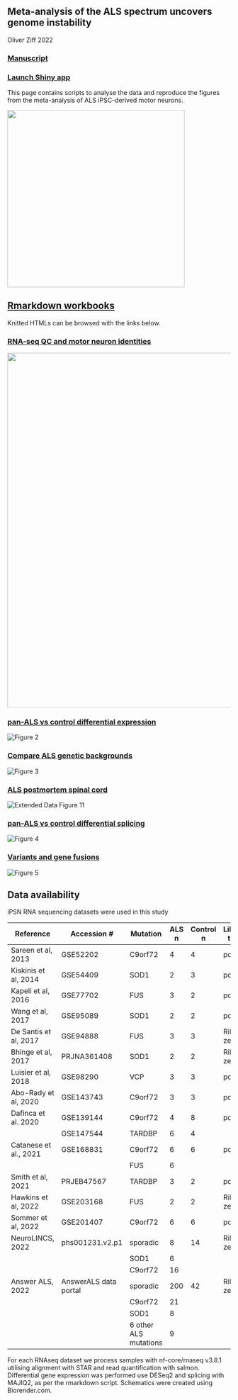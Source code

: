 ## Meta-analysis of the ALS spectrum uncovers genome instability

Oliver Ziff 2022

### [Manuscript](https://www.medrxiv.org/)

### [Launch Shiny app](https://oliverziff.shinyapps.io/ipsn_als_meta/)

This page contains scripts to analyse the data and reproduce the figures from the meta-analysis of ALS iPSC-derived motor neurons.

<img src="https://github.com/ojziff/ipsn_als_meta/blob/main/figures/ipsn_meta_pipeline.png" height="400">

## [Rmarkdown workbooks](https://github.com/ojziff/ipsn_als_meta/blob/main/ipsc_mn_als_meta.Rmd)

Knitted HTMLs can be browsed with the links below.

### [RNA-seq QC and motor neuron identities](https://oliverziff.github.io/ipsn_als_meta/html/ipsn_qc.html) 

<img src="https://github.com/ojziff/ipsn_als_meta/blob/main/figures/ipsn_identities_pca_heatmap.png" height="800">

### [pan-ALS vs control differential expression](https://oliverziff.github.io/ipsn_als_meta/html/ipsn_als_expression.html) 

![Figure 2](https://github.com/ojziff/ipsn_als_meta/blob/main/figure_3.png)

### [Compare ALS genetic backgrounds](https://oliverziff.github.io/ipsn_als_meta/html/ipsn_genetic_backgrounds.html) 

![Figure 3](https://github.com/ojziff/ipsn_als_meta/blob/main/figure_3.png)

### [ALS postmortem spinal cord](https://oliverziff.github.io/ipsn_als_meta/html/postmortem_als.html) 

![Extended Data Figure 11](https://github.com/ojziff/ipsn_als_meta/blob/main/postmortem_als.png)

### [pan-ALS vs control differential splicing](https://oliverziff.github.io/ipsn_als_meta/html/ipsn_als_splicing.html)

![Figure 4](https://github.com/ojziff/ipsn_als_meta/blob/main/figure_4.png)

### [Variants and gene fusions]()

![Figure 5](https://github.com/ojziff/ipsn_als_meta/blob/main/figure_5.png)

## Data availability

iPSN RNA sequencing datasets were used in this study

| Reference             | Accession #           | Mutation              | ALS n | Control n | Library type | Paper URL                                    |
|-----------------------|-----------------------|-----------------------|-------|-----------|--------------|----------------------------------------------|
| Sareen et al, 2013    | GSE52202              | C9orf72               |     4 |         4 | polyA        | https://www.ncbi.nlm.nih.gov/pubmed/24154603 |
| Kiskinis et al, 2014  | GSE54409              | SOD1                  |     2 |         3 | polyA        | https://www.ncbi.nlm.nih.gov/pubmed/24704492 |
| Kapeli et al, 2016    | GSE77702              | FUS                   |     3 |         2 | polyA        | https://www.ncbi.nlm.nih.gov/pubmed/27378374 |
| Wang et al, 2017      | GSE95089              | SOD1                  |     2 |         2 | polyA        | https://pubmed.ncbi.nlm.nih.gov/28401346/    |
| De Santis et al, 2017 | GSE94888              | FUS                   |     3 |         3 | Ribo-zero    | https://www.ncbi.nlm.nih.gov/pubmed/28988989 |
| Bhinge et al, 2017    | PRJNA361408           | SOD1                  |     2 |         2 | Ribo-zero    | https://pubmed.ncbi.nlm.nih.gov/28366453/    |
| Luisier et al, 2018   | GSE98290              | VCP                   |     3 |         3 | polyA        | https://pubmed.ncbi.nlm.nih.gov/29789581/    |
| Abo-Rady et al, 2020  | GSE143743             | C9orf72               |     3 |         3 | polyA        | https://pubmed.ncbi.nlm.nih.gov/32084385/    |
| Dafinca et al. 2020   | GSE139144             | C9orf72               |     4 |         8 | polyA        | https://pubmed.ncbi.nlm.nih.gov/32330447/    |
|                       | GSE147544             | TARDBP                |     6 |         4 |              |                                              |
| Catanese et al., 2021 | GSE168831             | C9orf72               |     6 |         6 | polyA        | https://pubmed.ncbi.nlm.nih.gov/34125498/    |
|                       |                       | FUS                   |     6 |           |              |                                              |
| Smith et al, 2021     | PRJEB47567            | TARDBP                |     3 |         2 | polyA        | https://pubmed.ncbi.nlm.nih.gov/34660586/    |
| Hawkins et al, 2022   | GSE203168             | FUS                   |     2 |         2 | Ribo-zero    | in press                                     |
| Sommer et al, 2022    | GSE201407             | C9orf72               |     6 |         6 | polyA        | in press                                     |
| NeuroLINCS, 2022      | phs001231.v2.p1       | sporadic              |     8 |        14 | Ribo-zero    | https://pubmed.ncbi.nlm.nih.gov/34746695/    |
|                       |                       | SOD1                  |     6 |           |              |                                              |
|                       |                       | C9orf72               |    16 |           |              |                                              |
| Answer ALS, 2022      | AnswerALS data portal | sporadic              |   200 |        42 | Ribo-zero    | https://pubmed.ncbi.nlm.nih.gov/35115730/    |
|                       |                       | C9orf72               |    21 |           |              |                                              |
|                       |                       | SOD1                  |     8 |           |              |                                              |
|                       |                       | 6 other ALS mutations |     9 |           |              |                                              |

For each RNAseq dataset we process samples with nf-core/rnaseq v3.8.1 utilising alignment with STAR and read quantification with salmon. Differential gene expression was performed use DESeq2 and splicing with MAJIQ2, as per the rmarkdown script. Schematics were created using Biorender.com.


